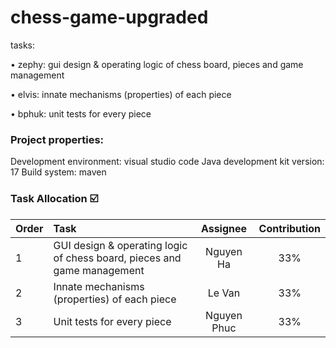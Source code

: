 # chess-game-upgraded

tasks: 

• zephy: gui design & operating logic of chess board, pieces and game management

• elvis: innate mechanisms (properties) of each piece

• bphuk: unit tests for every piece

### Project properties:

Development environment: visual studio code
Java development kit version: 17
Build system: maven

### Task Allocation ☑️

| Order | Task                                                          | Assignee | Contribution |
|:------|:--------------------------------------------------------------|:--------:|:------------:|
| 1 | GUI design & operating logic of chess board, pieces and game management |  Nguyen Ha  | 33% |
| 2 | Innate mechanisms (properties) of each piece                            |   Le Van    | 33% |
| 3 | Unit tests for every piece                                              | Nguyen Phuc | 33% |
